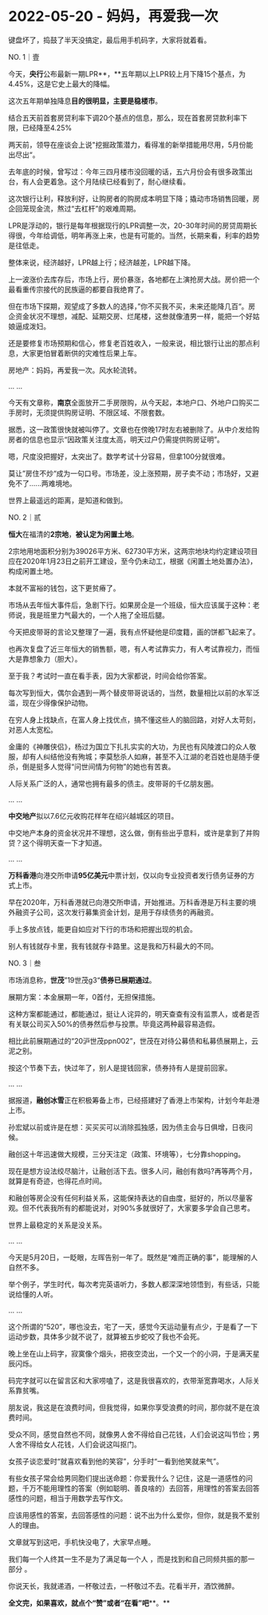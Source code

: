 # 2022-05-20 - 妈妈，再爱我一次

键盘坏了，捣鼓了半天没搞定，最后用手机码字，大家将就着看。

NO. 1｜壹

今天，**央行**公布最新一期LPR**，**五年期以上LPR较上月下降15个基点，为4.45%，这是它史上最大的降幅。

这次五年期单独降息**目的很明显，主要是稳楼市**。

结合五天前首套房贷利率下调20个基点的信息，那么，现在首套房贷款利率下限，已经降至4.25%

两天前，领导在座谈会上说"挖掘政策潜力，看得准的新举措能用尽用，5月份能出尽出“。

去年底的时候，曾写过：今年三四月楼市没回暖的话，五六月份会有很多政策出台，有人会更着急。这个月陆续已经看到了，耐心继续看。

这次银行让利，释放利好，让购房者的购房成本明显下降；撬动市场销售回暖，房企回笼现金流，熬过“去杠杆”的艰难周期。

LPR是浮动的，银行是每年根据现行的LPR调整一次，20-30年时间的房贷周期长得很，今年给调低，明年再涨上来，也是有可能的。当然，长期来看，利率的趋势是往低走。

整体来说，经济越好，LPR越上行；经济越差，LPR越下降。

上一波涨价去库存后，市场上行，房价暴涨，各地都在上演抢房大战。房价把一个最看重传宗接代的民族逼的都要自我绝育了。

但在市场下探期，观望成了多数人的选择，”你不买我不买，未来还能降几百“。房企资金状况不理想，减配、延期交房、烂尾楼，这叁就像渣男一样，能把一个好姑娘逼成泼妇。

还是要修复市场预期和信心，修复老百姓收入，一般来说，相比银行让出的那点利息，大家更怕冒着断供的灾难性后果上车。

房地产：妈妈，再爱我一次。风水轮流转。

... ...

今天有文章称，**南京**全面放开二手房限购，从今天起，本地户口、外地户口购买二手房时，无须提供购房证明、不限区域、不限套数。

据悉，这一政策很快就被叫停了。文章也在傍晚17时左右被删除了。从中介发给购房者的信息也显示“因政策关注度太高，明天过户仍需提供购房证明”。

嗯，尺度没把握好，太突出了。数学考试十分容易，但拿100分就很难。

莫让”房住不炒“成为一句口号。市场差，没上涨预期，房子卖不动；市场好，又避免不了......两难境地。

世界上最遥远的距离，是知道和做到。

NO. 2｜贰

**恒大**在福清的**2宗地**，**被认定为闲置土地**。

2宗地用地面积分别为39026平方米、62730平方米，这两宗地块均约定建设项目应在2020年1月23日之前开工建设，至今仍未动工，根据《闲置土地处置办法》，构成闲置土地。

本就不富裕的钱包，这下更贫瘠了。

市场从去年恒大事件后，急剧下行。如果房企是一个班级，恒大应该属于这种：老师说，我是班里力气最大的，一个人拖了全班后腿。

今天把皮带哥的言论又整理了一遍，我有点怀疑他是印度籍，画的饼都飞起来了。

也再次复盘了近三年恒大的销售额，嗯，有人考试靠实力，有人考试靠视力，而恒大是靠想象力（胆大）。

至于我？考试时一直在看手表，因为大家都说，时间会给你答案。

每次写到恒大，偶尔会遇到一两个替皮带哥说话的，当然，数量相比以前的水军泛滥，现在少得像保护动物。

在穷人身上找缺点，在富人身上找优点，搞不懂这些人的脑回路，对好人太苛刻，对恶人太宽松。

金庸的《神雕侠侣》，杨过为国立下扎扎实实的大功，为民也有风陵渡口的众人敬服，却有人纠结他没有殉城；李莫愁杀人如麻，甚至不入江湖的老百姓也是随手便杀，倒是挺多人觉得“问世间情为何物”的她也有苦衷。

人际关系广泛的人，通常也拥有最多的债主。皮带哥的千亿朋友圈。

... ...

**中交地产**拟以7.6亿元收购花样年在绍兴越城区的项目。

中交地产本身的资金状况并不理想，这么做，倒有些出乎意料，或许是拿到了并购贷？这个得明天查一下才知道。

... ...

**万科香港**向港交所申请**95亿美元**中票计划，仅以向专业投资者发行债务证券的方式上市。

早在2020年，万科香港就已向港交所申请，开始推进。万科香港是万科主要的境外融资子公司，这次发行募集资金计划，是用于存续债务的再融资。

手上多放点钱，能更自如应对下行的市场和把握出现的机会。

别人有钱就存卡里，我有钱就存卡路里。这是我和万科最大的不同。

NO. 3｜叁

市场消息称，**世茂**”19世茂g3“**债券已展期通过**。

展期方案：本金展期一年，0首付，无担保措施。

这种方案都能通过，都能通过，挺让人诧异的，明天查查有没有监票人，或者是否有关联公司买入50%的债券然后参与投票。毕竟这两种最容易造假。

相比此前展期通过的“20沪世茂ppn002”，世茂在对待公募债和私募债展期上，云泥之别。

按这个节奏下去，快过年了，别人是提钱回家，债券持有人是提前回家。

... ...

据报道，**融创冰雪**正在积极筹备上市，已经搭建好了香港上市架构，计划今年赴港上市。

孙宏斌以前或许是在想：买买买可以消除孤独感，因为债主会与日俱增，日夜问候。

融创这十年迅速做大规模，三分天注定（政策、环境等），七分靠shopping。

现在是想方设法绞尽脑汁，让融创活下去。很多人问，融创有救吗?再等两个月，就算是有奇迹，也得花点时间。

和融创等房企没有任何利益关系，这能保持表达的自由度，挺好的，所以尽量客观。但不代表我所有的都能说对，对90%多就很好了，大家要多学会自己思考。

世界上最稳定的关系是没关系。

... ...

今天是5月20日，一眨眼，左晖告别一年了。既然是“难而正确的事”，能理解的人自然不多。

举个例子，学生时代，每次考完英语听力，多数人都深深地领悟到，有些话，只能说给懂的人听。

... ...

这个所谓的“520”，哪也没去，宅了一天，感觉今天运动量有点少，于是看了一下运动步数，具体多少就不说了，就算被五步蛇咬了我也不会死。

晚上坐在山上码字，寂寞像个烟头，把夜空烫出，一个又一个的小洞，于是满天星辰闪烁。

码完字就可以在留言区和大家唠嗑了，这是我很喜欢的，衣带渐宽靠喝水，人际关系靠贫嘴。

朋友说，我这是在浪费时间，但我觉得，如果你享受浪费的时间，那你就不是在浪费时间。

受众不同，感觉自然也不同，就像男人舍不得给自己花钱，人们会说这叫节俭；男人舍不得给女人花钱，人们会说这叫抠门。

女孩子谈恋爱时“就喜欢看到他的笑容”，分手时“一看到他笑就来气”。

有些女孩子常会给男同胞们提出送命题：你爱我什么？记住，这是一道感性的问题，千万不能用理性的答案（例如聪明、善良啥的）去回答，用理性的答案去回答感性的问题，相当于用数学去写作文。

应该用感性的答案，去回答感性的问题：说不出为什么爱你，但你，就是我不爱别人的理由。

文章就写到这吧，手机快没电了，大家早点睡。

我们每一个人终其一生不是为了满足每一个人 ，而是找到和自己同频共振的那一部分 。

你说天长，我就递酒，一杯敬过去，一杯敬过不去。花看半开，酒饮微醉。

**全文完，如果喜欢，就点个“赞”或者“在看”吧****。**